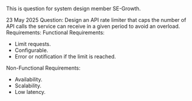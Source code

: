 This is question for system design member SE-Growth.

23 May 2025 Question:
Design an API rate limiter that caps the number of API calls the service can receive in a given period to avoid an overload.
Requirements:
Functional Requirements:

- Limit requests.
- Configurable.
- Error or notification if the limit is reached.

Non-Functional Requirements:

- Availability.
- Scalability.
- Low latency.
